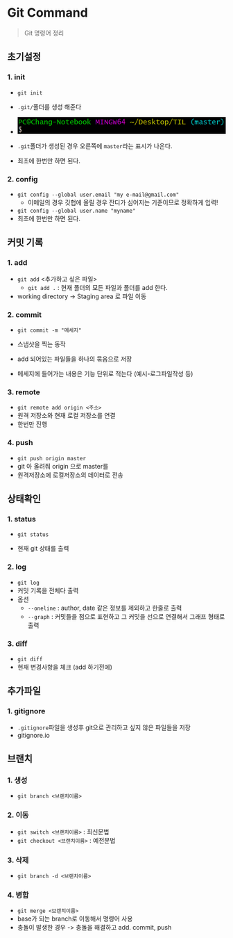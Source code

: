 # Git Command

> Git 명령어 정리



## 초기설정

### 1. init

- `git init`
- `.git/`폴더를 생성 해준다
- ![image-20201229151401289](./GitCommand.assets/image-20201229151401289.png)

- `.git`폴더가 생성된 경우 오른쪽에 `master`라는 표시가 나온다.
- 최초에 한번만 하면 된다.



### 2. config

- `git config --global user.email "my e-mail@gmail.com"`
  - 이메일의 경우 깃헙에 올릴 경우 잔디가 심어지는 기준이므로 정확하게 입력!
- `git config --global user.name "myname"`
- 최초에 한번만 하면 된다.



## 커밋 기록



### 1. add

- `git add` <추가하고 싶은 파일>
  - `git add .` : 현재 폴더의 모든 파일과 폴더를 add 한다.
- working directory -> Staging area 로 파일 이동



### 2. commit

- `git commit -m "메세지"`

- 스냅샷을 찍는 동작
- add 되어있는 파일들을 하나의 묶음으로 저장
- 메세지에 들어가는 내용은 기능 단위로 적는다 (예시-로그파일작성 등)



### 3. remote

- `git remote add origin <주소>`
- 원격 저장소와 현재 로컬 저장소를 연결
- 한번만 진행



### 4. push

- `git push origin master`
- git 아 올려줘 origin 으로 master를
- 원격저장소에 로컬저장소의 데이터로 전송



## 상태확인

### 1. status

- `git status`

- 현재 git 상태를 출력

  

### 2. log

* `git log`
* 커밋 기록을 전체다 출력
* 옵션
  * `--oneline` : author, date 같은 정보를 제외하고 한줄로 출력
  * `--graph` : 커밋들을 점으로 표현하고 그 커밋을 선으로 연결해서 그래프 형태로 출력



### 3. diff

* `git diff`
* 현재 변경사항을 체크 (add 하기전에)



## 추가파일

### 1. gitignore

* `.gitignore`파일을 생성후  git으로 관리하고 싶지 않은 파일들을 저장
* gitignore.io



## 브랜치

### 1. 생성

* `git branch <브랜치이름>`



### 2. 이동

* `git switch <브랜치이름>` : 최신문법
* `git checkout <브랜치이름>` : 예전문법



### 3. 삭제

* `git branch -d <브랜치이름>`



### 4. 병합

* `git merge <브랜치이름>`
* base가 되는 branch로 이동해서 명령어 사용
* 충돌이 발생한 경우 -> 충돌을 해결하고 add. commit, push

